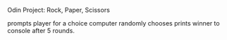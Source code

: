 Odin Project: Rock, Paper, Scissors

prompts player for a choice
computer randomly chooses
prints winner to console after 5 rounds.
